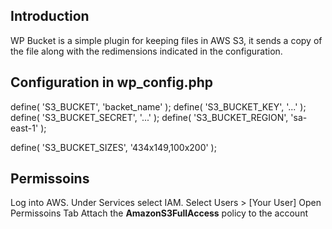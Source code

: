 ## Introduction
WP Bucket is a simple plugin for keeping files in AWS S3, it sends a copy of the file along with the redimensions indicated in the configuration.

## Configuration in wp_config.php
define( 'S3_BUCKET', 'backet_name' );
define( 'S3_BUCKET_KEY', '...' );
define( 'S3_BUCKET_SECRET', '...' );
define( 'S3_BUCKET_REGION', 'sa-east-1' );

define( 'S3_BUCKET_SIZES', '434x149,100x200' );

##  Permissoins
Log into AWS.
Under Services select IAM.
Select Users > [Your User]
Open Permissoins Tab
Attach the **AmazonS3FullAccess** policy to the account